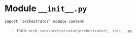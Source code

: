 # Module `__init__.py`
```text
import `orchestrator` module content
```

> Path: `orch_serv\orchestrator\orchestrator\__init__.py`